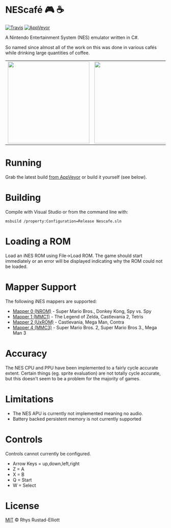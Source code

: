 # NEScafé :video_game: :coffee:
[![Travis](https://img.shields.io/travis/GunshipPenguin/nescafe.svg)](https://travis-ci.org/GunshipPenguin/nescafe/)
[![AppVeyor](https://img.shields.io/appveyor/ci/GunshipPenguin/nescafe.svg)](https://ci.appveyor.com/project/GunshipPenguin/nescafe)

A Nintendo Entertainment System (NES) emulator written in C#.

So named since almost all of the work on this was done in various cafés while 
drinking large quantities of coffee.

<table align="center">
    <tr>
        <td>
            <img src="https://i.imgur.com/xrJ6Yir.gif" width="256px">
        </td>
        <td>
            <img src="https://i.imgur.com/Wjd4onH.gif" width="256px">
        </td>
        <td>
            <img src="https://i.imgur.com/rYfov9J.gif" width="256px">
        </td>
    </tr>
</table>

# Running

Grab the latest build [from AppVeyor](https://ci.appveyor.com/project/GunshipPenguin/nescafe/build/artifacts) or build it yourself (see below).

# Building

Compile with Visual Studio or from the command line with:

`msbuild /property:Configuration=Release Nescafe.sln`

# Loading a ROM

Load an iNES ROM using File->Load ROM. The game should start immediately
or an error will be displayed indicating why the ROM could not be loaded.

# Mapper Support

The following iNES mappers are supported:

- [Mapper 0 (NROM)](https://wiki.nesdev.com/w/index.php/NROM) - Super Mario Bros., Donkey Kong, Spy vs. Spy
- [Mapper 1 (MMC1)](https://wiki.nesdev.com/w/index.php/MMC1) - The Legend of Zelda, Castlevania 2, Tetris
- [Mapper 2 (UxROM)](https://wiki.nesdev.com/w/index.php/UxROM) - Castlevania, Mega Man, Contra
- [Mapper 4 (MMC3)](https://wiki.nesdev.com/w/index.php/MMC3) - Super Mario Bros. 2, Super Mario Bros 3., Mega Man 3

# Accuracy

The NES CPU and PPU have been implemented to a fairly cycle accurate extent. Certain things (eg. sprite evaluation) are not totally cycle accurate, but this doesn't seem to be a problem for the majority of games.

# Limitations

- The NES APU is currently not implemented meaning no audio.
- Battery backed persistent memory is not currently supported

# Controls

Controls cannot currently be configured.

- Arrow Keys = up,down,left,right
- Z = A
- X = B
- Q = Start
- W = Select

# License

[MIT](https://github.com/GunshipPenguin/nescafe/blob/master/LICENSE) © Rhys Rustad-Elliott
